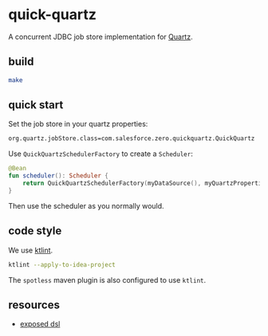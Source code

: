 # quick-quartz

A concurrent JDBC job store implementation for [Quartz](https://github.com/quartz-scheduler/quartz).

## build 
```sh
make
```

## quick start

Set the job store in your quartz properties: 
```sh
org.quartz.jobStore.class=com.salesforce.zero.quickquartz.QuickQuartz
```

Use `QuickQuartzSchedulerFactory` to create a `Scheduler`:
```kotlin
@Bean
fun scheduler(): Scheduler {
    return QuickQuartzSchedulerFactory(myDataSource(), myQuartzProperties).scheduler
}
``` 

Then use the scheduler as you normally would. 


## code style 

We use [ktlint](https://github.com/pinterest/ktlint#-with-intellij-idea). 

```sh
ktlint --apply-to-idea-project
```

The `spotless` maven plugin is also configured to use `ktlint`. 

## resources
- [exposed dsl](https://github.com/JetBrains/Exposed/wiki/DSL)

